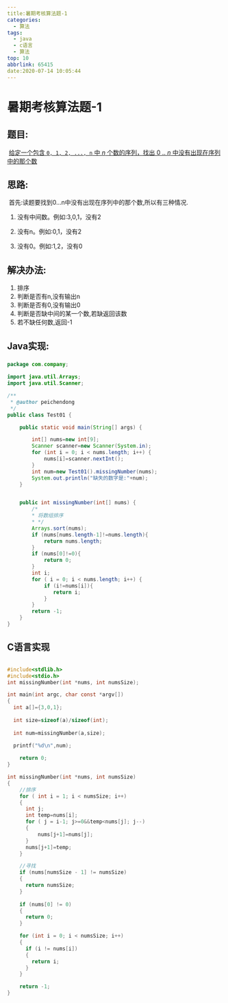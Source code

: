 ```yaml
---
title:暑期考核算法题-1
categories:
  - 算法
tags:
  - java
  - c语言
  - 算法
top: 10
abbrlink: 65415
date:2020-07-14 10:05:44
---
```


# 暑期考核算法题-1

## 题目:

​				[给定一个包含 `0, 1, 2, ..., n` 中 *n* 个数的序列，找出 0 .. *n* 中没有出现在序列中的那个数](https://leetcode-cn.com/problems/missing-number/)

## 思路:

​	首先:读题要找到0...n中没有出现在序列中的那个数,所以有三种情况.

1. 没有中间数。例如:3,0,1，没有2

2. 没有n。例如:0,1，没有2

3. 没有0。例如:1,2，没有0

   

## 解决办法:

1. 排序
2. 判断是否有n,没有输出n
3. 判断是否有0,没有输出0
4. 判断是否缺中间的某一个数,若缺返回该数
5. 若不缺任何数,返回-1

## Java实现:

### 

```java
package com.company;

import java.util.Arrays;
import java.util.Scanner;

/**
 * @author peichendong
 */
public class Test01 {

    public static void main(String[] args) {

        int[] nums=new int[9];
        Scanner scanner=new Scanner(System.in);
        for (int i = 0; i < nums.length; i++) {
            nums[i]=scanner.nextInt();
        }
        int num=new Test01().missingNumber(nums);
        System.out.println("缺失的数字是:"+num);
    }


    public int missingNumber(int[] nums) {
        /*
        * 将数组排序
        * */
        Arrays.sort(nums);
        if (nums[nums.length-1]!=nums.length){
            return nums.length;
        }
        if (nums[0]!=0){
            return 0;
        }
        int i;
        for ( i = 0; i < nums.length; i++) {
            if (i!=nums[i]){
               return i;
            }
        }
        return -1;
    }
}
```



## C语言实现

```c

#include<stdlib.h>
#include<stdio.h>
int missingNumber(int *nums, int numsSize); 

int main(int argc, char const *argv[])
{
  int a[]={3,0,1};
  
  int size=sizeof(a)/sizeof(int);
  
  int num=missingNumber(a,size);

  printf("%d\n",num);
  
    return 0;
}

int missingNumber(int *nums, int numsSize)
{
    //排序
    for ( int i = 1; i < numsSize; i++)
    {
      int j;
      int temp=nums[i];
      for ( j = i-1; j>=0&&temp<nums[j]; j--)
      {
          nums[j+1]=nums[j];
      }
      nums[j+1]=temp;  
    }

    //寻找
    if (nums[numsSize - 1] != numsSize)
    {
      return numsSize;
    }
    
    if (nums[0] != 0)
    {
      return 0;
    }

    for (int i = 0; i < numsSize; i++)
    {
      if (i != nums[i])
      {
        return i;
      }
    }

    return -1;
}
```

